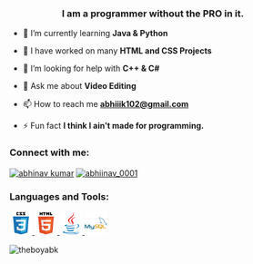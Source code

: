 <h3 align="center">I am a programmer without the PRO in it.</h3>

- 🌱 I’m currently learning **Java & Python**

- 👯 I have worked on many **HTML and CSS Projects**

- 🤝 I’m looking for help with **C++ & C#**

- 💬 Ask me about **Video Editing**

- 📫 How to reach me **abhiiik102@gmail.com**

- ⚡ Fun fact **I think I ain't made for programming.**

<h3 align="left">Connect with me:</h3>
<p align="left">
<a href="https://linkedin.com/in/abhinav kumar" target="blank"><img align="center" src="https://raw.githubusercontent.com/rahuldkjain/github-profile-readme-generator/master/src/images/icons/Social/linked-in-alt.svg" alt="abhinav kumar" height="30" width="40" /></a>
<a href="https://instagram.com/abhiinav_0001" target="blank"><img align="center" src="https://raw.githubusercontent.com/rahuldkjain/github-profile-readme-generator/master/src/images/icons/Social/instagram.svg" alt="abhiinav_0001" height="30" width="40" /></a>
</p>

<h3 align="left">Languages and Tools:</h3>
<p align="left"> <a href="https://www.w3schools.com/css/" target="_blank" rel="noreferrer"> <img src="https://raw.githubusercontent.com/devicons/devicon/master/icons/css3/css3-original-wordmark.svg" alt="css3" width="40" height="40"/> </a> <a href="https://www.w3.org/html/" target="_blank" rel="noreferrer"> <img src="https://raw.githubusercontent.com/devicons/devicon/master/icons/html5/html5-original-wordmark.svg" alt="html5" width="40" height="40"/> </a> <a href="https://www.java.com" target="_blank" rel="noreferrer"> <img src="https://raw.githubusercontent.com/devicons/devicon/master/icons/java/java-original.svg" alt="java" width="40" height="40"/> </a> <a href="https://www.mysql.com/" target="_blank" rel="noreferrer"> <img src="https://raw.githubusercontent.com/devicons/devicon/master/icons/mysql/mysql-original-wordmark.svg" alt="mysql" width="40" height="40"/> </a> </p>

<p><img align="center" src="https://github-readme-stats.vercel.app/api/top-langs?username=theboyabk&show_icons=true&locale=en&layout=compact" alt="theboyabk" /></p>


